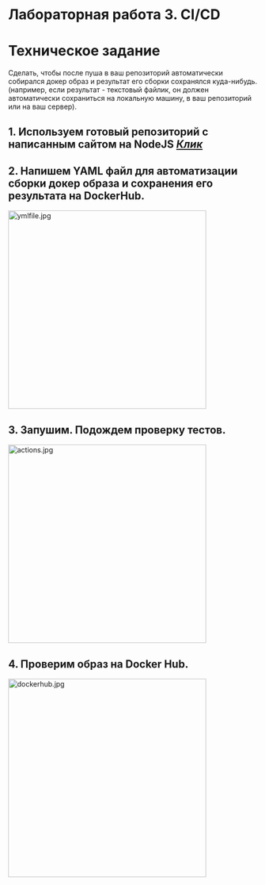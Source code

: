 # Лабораторная работа 3. CI/CD

# Техническое задание
Сделать, чтобы после пуша в ваш репозиторий автоматически собирался докер образ и результат его сборки сохранялся куда-нибудь. (например, если результат - текстовый файлик, он должен автоматически сохраниться на локальную машину, в ваш репозиторий или на ваш сервер). 

## 1. Используем готовый репозиторий с написанным сайтом на NodeJS [*Клик*](https://github.com/AmirUr/DevOps-Project)


## 2. Напишем YAML файл для автоматизации сборки докер образа и сохранения его результата на DockerHub.

<img src="images/ymlfile.jpg" alt="ymlfile.jpg" width="400">

## 3. Запушим. Подождем проверку тестов.

<img src="images/actions.jpg" alt="actions.jpg" width="400">

## 4. Проверим образ на Docker Hub.

<img src="images/dockerhub.jpg" alt="dockerhub.jpg" width="400">


